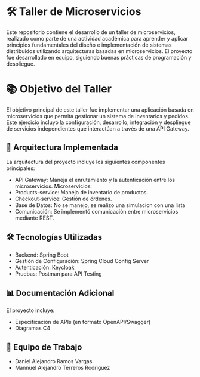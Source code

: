 # 🛠️ Taller de Microservicios
Este repositorio contiene el desarrollo de un taller de microservicios, realizado como parte de una actividad académica para aprender y aplicar principios fundamentales del diseño e implementación de sistemas distribuidos utilizando arquitecturas basadas en microservicios. El proyecto fue desarrollado en equipo, siguiendo buenas prácticas de programación y despliegue.

# 📚 Objetivo del Taller
El objetivo principal de este taller fue implementar una aplicación basada en microservicios que permita gestionar un sistema de inventarios y pedidos. Este ejercicio incluyó la configuración, desarrollo, integración y despliegue de servicios independientes que interactúan a través de una API Gateway.

## 🚀 Arquitectura Implementada
La arquitectura del proyecto incluye los siguientes componentes principales:

- API Gateway: Maneja el enrutamiento y la autenticación entre los microservicios.
Microservicios:
- Products-service: Manejo de inventario de productos.
- Checkout-service: Gestión de órdenes.
- Base de Datos: No se manejo, se realizo una simulacion con una lista
- Comunicación: Se implementó comunicación entre microservicios mediante REST.

## 🛠️ Tecnologías Utilizadas
- Backend: Spring Boot
- Gestión de Configuración: Spring Cloud Config Server
- Autenticación: Keycloak
- Pruebas: Postman para API Testing

## 📊 Documentación Adicional
El proyecto incluye:

- Especificación de APIs (en formato OpenAPI/Swagger)
- Diagramas C4

## 🤝 Equipo de Trabajo
- Daniel Alejandro Ramos Vargas
- Mannuel Alejandro Terreros Rodriguez

